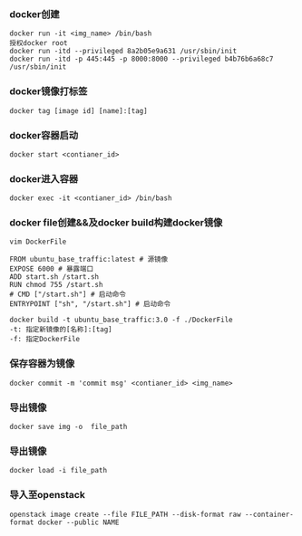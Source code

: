 
### docker创建
```
docker run -it <img_name> /bin/bash
授权docker root
docker run -itd --privileged 8a2b05e9a631 /usr/sbin/init
docker run -itd -p 445:445 -p 8000:8000 --privileged b4b76b6a68c7 /usr/sbin/init
```

### docker镜像打标签
```
docker tag [image id] [name]:[tag]
```

### docker容器启动
```
docker start <contianer_id>
```

### docker进入容器
```
docker exec -it <contianer_id> /bin/bash
```

### docker file创建&&及docker build构建docker镜像
```
vim DockerFile

FROM ubuntu_base_traffic:latest # 源镜像
EXPOSE 6000 # 暴露端口
ADD start.sh /start.sh
RUN chmod 755 /start.sh
# CMD ["/start.sh"] # 启动命令
ENTRYPOINT ["sh", "/start.sh"] # 启动命令

docker build -t ubuntu_base_traffic:3.0 -f ./DockerFile
-t: 指定新镜像的[名称]:[tag]
-f: 指定DockerFile
```
### 保存容器为镜像
```
docker commit -m 'commit msg' <contianer_id> <img_name>
```

### 导出镜像
```
docker save img -o  file_path
```

### 导出镜像
```
docker load -i file_path
```

### 导入至openstack
```
openstack image create --file FILE_PATH --disk-format raw --container-format docker --public NAME
```

